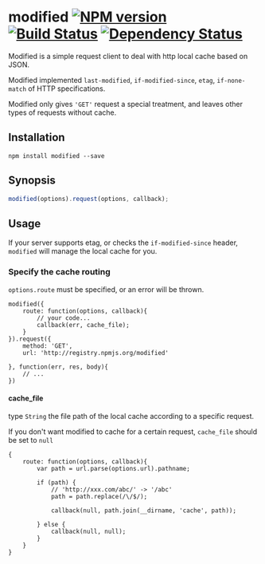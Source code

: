 # modified [![NPM version](https://badge.fury.io/js/modified.png)](http://badge.fury.io/js/modified) [![Build Status](https://travis-ci.org/kaelzhang/node-modified.png?branch=master)](https://travis-ci.org/kaelzhang/node-modified) [![Dependency Status](https://gemnasium.com/kaelzhang/node-modified.png)](https://gemnasium.com/kaelzhang/node-modified)

Modified is a simple request client to deal with http local cache based on JSON. 

Modified implemented `last-modified`, `if-modified-since`, `etag`, `if-none-match` of HTTP specifications.

Modified only gives `'GET'` request a special treatment, and leaves other types of requests without cache.

## Installation

	npm install modified --save
	
## Synopsis

```js
modified(options).request(options, callback);
```

## Usage

If your server supports etag, or checks the `if-modified-since` header, `modified` will manage the local cache for you.

### Specify the cache routing

`options.route` must be specified, or an error will be thrown.

```
modified({
	route: function(options, callback){
		// your code...
		callback(err, cache_file);
	}
}).request({
	method: 'GET',
	url: 'http://registry.npmjs.org/modified'
	
}, function(err, res, body){
	// ...
})
```

#### cache_file

type `String` the file path of the local cache according to a specific request.

If you don't want modified to cache for a certain request, `cache_file` should be set to `null`

```
{
	route: function(options, callback){
		var path = url.parse(options.url).pathname;
		
		if (path) {
			// 'http://xxx.com/abc/' -> '/abc'
			path = path.replace(/\/$/);
			
			callback(null, path.join(__dirname, 'cache', path));
		
		} else {
			callback(null, null);
		}
	}
}
```





